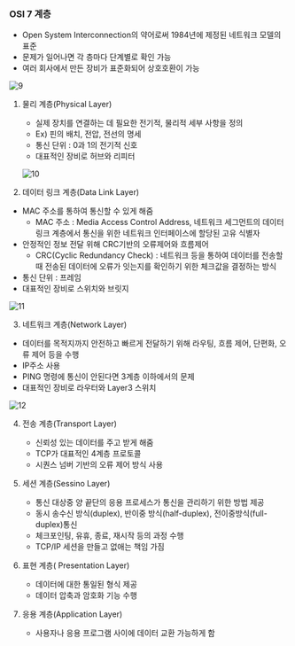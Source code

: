 ### OSI 7 계층

- Open System Interconnection의 약어로써 1984년에 제정된 네트워크 모델의 표준
- 문제가 일어나면 각 층마다 단계별로 확인 가능
- 여러 회사에서 만든 장비가 표준화되어 상호호환이 가능

![9](https://user-images.githubusercontent.com/44665707/151339232-504dc38e-cb10-4c78-b93c-3dcb7a7974a0.PNG)



1. 물리 계층(Physical Layer)

   - 실제 장치를 연결하는 데 필요한 전기적, 물리적 세부 사항을 정의 
   - Ex) 핀의 배치, 전압, 전선의 명세
   - 통신 단위 : 0과 1의 전기적 신호
   - 대표적인 장비로 허브와 리피터

   ![10](https://user-images.githubusercontent.com/44665707/151339385-c7076db8-e3fd-482f-a79f-7fb57456b6f5.PNG)

2.  데이터 링크 계층(Data Link Layer)

   - MAC 주소를 통하여 통신할 수 있게 해줌
     - MAC 주소 : Media Access Control Address, 네트워크 세그먼트의 데이터 링크 계층에서 통신을 위한 네트워크 인터페이스에 할당된 고유 식별자
   - 안정적인 정보 전달 위해 CRC기반의 오류제어와 흐름제어
     - CRC(Cyclic Redundancy Check) : 네트워크 등을 통하여 데이터를 전송할 때 전송된 데이터에 오류가 잇는지를 확인하기 위한 체크값을 결정하는 방식
   - 통신 단위 : 프레임
   - 대표적인 장비로 스위치와 브릿지

   ![11](https://user-images.githubusercontent.com/44665707/151340176-aaf2854b-b4f1-43db-9551-807035f5c57a.PNG)

3.  네트워크 계층(Network Layer)

   - 데이터를 목적지까지 안전하고 빠르게 전달하기 위해 라우팅, 흐름 제어, 단편화, 오류 제어 등을 수행
   - IP주소 사용
   - PING 명령에 통신이 안된다면 3계층 이하에서의 문제
   - 대표적인 장비로 라우터와 Layer3 스위치

   ![12](https://user-images.githubusercontent.com/44665707/151340365-02d3b588-88a0-4406-aaad-b8d06c956983.PNG)

4. 전송 계층(Transport Layer)

   - 신뢰성 있는 데이터를 주고 받게 해줌
   - TCP가 대표적인 4계층 프로토콜
   - 시퀀스 넘버 기반의 오류 제어 방식 사용

   

5. 세션 계층(Sessino Layer)

   - 통신 대상중 양 끝단의 응용 프로세스가 통신을 관리하기 위한 방법 제공
   - 동시 송수신 방식(duplex), 반이중 방식(half-duplex), 전이중방식(full-duplex)통신
   - 체크포인팅, 유휴, 종료, 재시작 등의 과정 수행
   - TCP/IP 세션을 만들고 없애는 책임 가짐

   

6. 표현 계층( Presentation Layer)

   - 데이터에 대한 통일된 형식 제공
   - 데이터 압축과 암호화 기능 수행

   

7. 응용 계층(Application Layer)

   - 사용자나 응용 프로그램 사이에 데이터 교환 가능하게 함

   